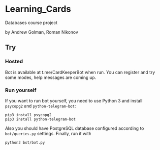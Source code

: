 # Learning_Cards
Databases course project

by Andrew Golman, Roman Nikonov

## Try

### Hosted

Bot is available at t.me/CardKeeperBot when run. You can register and try some modes, help messages are coming up.

### Run yourself

If you want to run bot yourself, you need to use Python 3 and install `psycopg2` and `python-telegram-bot`:

    pip3 install psycopg2
    pip3 install python-telegram-bot

Also you should have PostgreSQL database configured according to `bot/queries.py` settings. Finally, run it with

    python3 bot/bot.py
